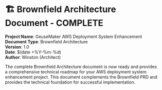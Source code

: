 # 🏗️ **Brownfield Architecture Document - COMPLETE**

**Project Name**: GeuseMaker AWS Deployment System Enhancement  
**Document Type**: Brownfield Architecture  
**Version**: 1.0  
**Date**: $(date +%Y-%m-%d)  
**Author**: Winston (Architect)

The complete Brownfield Architecture document is now ready and provides a comprehensive technical roadmap for your AWS deployment system enhancement project. This document complements the Brownfield PRD and provides the technical foundation for successful implementation.